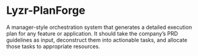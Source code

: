 # Lyzr-PlanForge
A manager-style orchestration system that generates a detailed execution plan for any feature or application. It should take the company’s PRD guidelines as input, deconstruct them into actionable tasks, and allocate those tasks to appropriate resources.
